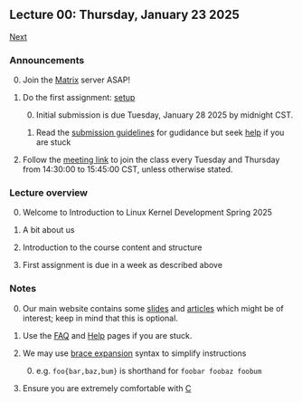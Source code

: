 ## Lecture 00: Thursday, January 23 2025

[Next](/course/spring2025-utsa/lectures/L01)

### Announcements

0. Join the [Matrix](/course/spring2025-utsa/faq/matrix) server ASAP!

0. Do the first assignment: [setup](/course/spring2025-utsa/assignments/setup)

    0. Initial submission is due Tuesday, January 28 2025 by midnight CST.

    0. Read the [submission guidelines](/course/spring2025-utsa/faq/submitting) for gudidance but seek [help](/course/spring2025-utsa/faq/help) if you are stuck

0. Follow the [meeting link](https://meet.underground.software/introductiontolinuxkerneldevelopment) to join the class
every Tuesday and Thursday from 14:30:00 to 15:45:00 CST, unless otherwise stated.

### Lecture overview

0. Welcome to Introduction to Linux Kernel Development Spring 2025

0. A bit about us

0. Introduction to the course content and structure

0. First assignment is due in a week as described above

### Notes

0. Our main website contains some
[slides](https://kdlp.underground.software/slides/index.html)
and
[articles](https://kdlp.underground.software/articles/index.html)
which might be of interest;
keep in mind that this is optional.

0. Use the [FAQ](/faq.md) and [Help](/course/spring2025-utsa/faq/help) pages if you are stuck.

0. We may use [brace expansion](https://www.gnu.org/software/bash/manual/html_node/Brace-Expansion.html) syntax to simplify instructions

    0. e.g. `foo{bar,baz,bum}` is shorthand for `foobar foobaz foobum`

0. Ensure you are extremely comfortable with [C](https://colorcomputerarchive.com/repo/Documents/Books/The%20C%20Programming%20Language%20%28Kernighan%20Ritchie%29.pdf)
